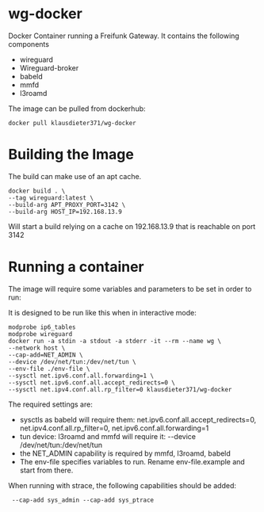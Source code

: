 # wg-docker
Docker Container running a Freifunk Gateway. It contains the following components

* wireguard
* Wireguard-broker
* babeld
* mmfd
* l3roamd

The image can be pulled from dockerhub:
```
docker pull klausdieter371/wg-docker
```

# Building the Image
The build can make use of an apt cache.
```
docker build . \
--tag wireguard:latest \
--build-arg APT_PROXY_PORT=3142 \
--build-arg HOST_IP=192.168.13.9
```
Will start a build relying on a cache on 192.168.13.9 that is reachable on port 3142

# Running a container

The image will require some variables and parameters to be set in order to run:

It is designed to be run like this when in interactive mode:
```
modprobe ip6_tables
modprobe wireguard
docker run -a stdin -a stdout -a stderr -it --rm --name wg \
--network host \
--cap-add=NET_ADMIN \
--device /dev/net/tun:/dev/net/tun \
--env-file ./env-file \
--sysctl net.ipv6.conf.all.forwarding=1 \
--sysctl net.ipv6.conf.all.accept_redirects=0 \
--sysctl net.ipv4.conf.all.rp_filter=0 klausdieter371/wg-docker
```

The required settings are:

* sysctls as babeld will require them: net.ipv6.conf.all.accept_redirects=0, net.ipv4.conf.all.rp_filter=0, net.ipv6.conf.all.forwarding=1
* tun device: l3roamd and mmfd will require it: --device /dev/net/tun:/dev/net/tun
* the NET_ADMIN capability is required by mmfd, l3roamd, babeld
* The env-file specifies variables to run. Rename env-file.example and start from there.

When running with strace, the following capabilities should be added:
```
 --cap-add sys_admin --cap-add sys_ptrace 
```

